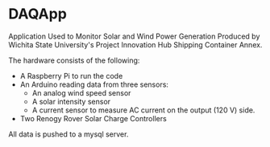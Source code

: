# DAQApp
Application Used to Monitor Solar and Wind Power Generation Produced by Wichita State University's Project Innovation Hub Shipping Container Annex. 

The hardware consists of the following: 
- A Raspberry Pi to run the code
- An Arduino reading data from three sensors:
  - An analog wind speed sensor
  - A solar intensity sensor
  - A current sensor to measure AC current on the output (120 V) side. 
- Two Renogy Rover Solar Charge Controllers

All data is pushed to a mysql server. 
